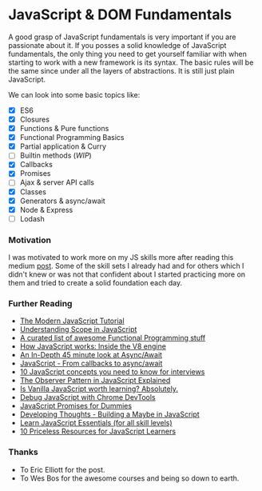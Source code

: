 # JavaScript & DOM Fundamentals

A good grasp of JavaScript fundamentals is very important if you are passionate about it. If you posses a solid knowledge of JavaScript fundamentals, the only thing you need to get yourself familiar with when starting to work with a new framework is its syntax. The basic rules will be the same since under all the layers of abstractions. It is still just plain JavaScript.

We can look into some basic topics like:

- [x] ES6
- [x] Closures
- [x] Functions & Pure functions
- [x] Functional Programming Basics
- [x] Partial application & Curry
- [ ] Builtin methods (_WIP_)
- [x] Callbacks
- [x] Promises
- [ ] Ajax & server API calls
- [x] Classes
- [x] Generators & async/await
- [x] Node & Express
- [ ] Lodash

### Motivation

I was motivated to work more on my JS skills more after reading this medium [post][post-link]. Some of the skill sets I already had and for others which I didn't knew or was not that confident about I started practicing more on them and tried to create a solid foundation each day.

### Further Reading

- [The Modern JavaScript Tutorial][javascript-info]
- [Understanding Scope in JavaScript][scope-javaScript]
- [A curated list of awesome Functional Programming stuff][Awesome-FP]
- [How JavaScript works: Inside the V8 engine][V8-engine]
- [An In-Depth 45 minute look at Async/Await][youtube-link-1]
- [JavaScript - From callbacks to async/await][callbacks]
- [10 JavaScript concepts you need to know for interviews][interviews]
- [The Observer Pattern in JavaScript Explained][observer]
- [Is Vanilla JavaScript worth learning? Absolutely.][vanilla-javaScript]
- [Debug JavaScript with Chrome DevTools][debug-javaScript]
- [JavaScript Promises for Dummies][javaScript-promises]
- [Developing Thoughts - Building a Maybe in JavaScript][developing-thoughts]
- [Learn JavaScript Essentials (for all skill levels)][Learn-JavaScript-Essentials]
- [10 Priceless Resources for JavaScript Learners][Priceless-Resources-JS]

### Thanks

- To Eric Elliott for the post.
- To Wes Bos for the awesome courses and being so down to earth.

[scope-javaScript]: https://developer.telerik.com/topics/web-development/understanding-scope-in-javascript/
[interviews]: https://dev.to/arnavaggarwal/10-javascript-concepts-you-need-to-know-for-interviews
[post-link]: https://medium.com/javascript-scene/top-javascript-frameworks-topics-to-learn-in-2017-700a397b711
[developing-thoughts]: http://developingthoughts.co.uk/building-a-maybe-in-javascript/
[V8-engine]: https://blog.sessionstack.com/how-javascript-works-inside-the-v8-engine-5-tips-on-how-to-write-optimized-code-ac089e62b12e
[youtube-link-1]: https://youtu.be/f57IHEeDNcA
[observer]: https://pawelgrzybek.com/the-observer-pattern-in-javascript-explained/
[callbacks]: https://medium.com/@daspinola/javascript-from-callbacks-to-async-await-1cc090ddad99
[vanilla-javaScript]: https://medium.freecodecamp.org/is-vanilla-javascript-worth-learning-absolutely-c2c67140ac34
[debug-javaScript]:https://codeburst.io/learn-how-to-debug-javascript-with-chrome-devtools-9514c58479db
[javaScript-promises]: https://scotch.io/tutorials/javascript-promises-for-dummies
[Awesome-FP]: https://github.com/stoeffel/awesome-fp-js#awesome-fp-js-
[Learn-JavaScript-Essentials]: https://medium.com/javascript-scene/learn-javascript-b631a4af11f2
[Priceless-Resources-JS]: https://medium.com/javascript-scene/10-priceless-resources-for-javascript-learners-bbf2f7d7f84e
[javascript-info]: http://javascript.info/
